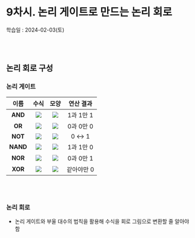# 9차시. 논리 게이트로 만드는 논리 회로
학습일 : 2024-02-03(토)

</br></br>

## 논리 회로 구성
### 논리 게이트

|<div align="center">이름</div>|<div align="center">수식</div>|<div align="center">모양</div>|<div align="center">연산 결과</div>|
|----|----|----|----|
|<div align="center">**AND**</div>|<div align="center"><img src ="https://github.com/fsm12/Hanbit-CS101/assets/74345771/f9663431-59d3-446a-a085-aafee1d108d0"></div>|<div align="center"><img src ="https://github.com/fsm12/Hanbit-CS101/assets/74345771/56a79c5d-fe51-4c3f-8303-6f0bc711b6b5"></div>|<div align="center">1과 1만 1</div>|
|<div align="center">**OR**</div>|<div align="center"><img src ="https://github.com/fsm12/Hanbit-CS101/assets/74345771/11799812-963d-4730-81f0-be93dcfba5d7"></div>|<div align="center"><img src ="https://github.com/fsm12/Hanbit-CS101/assets/74345771/d4a5cf9e-c274-4058-8271-72c7ef6fecf8"></div>|<div align="center">0과 0만 0</div>|
|<div align="center">**NOT**</div>|<div align="center"><img src ="https://github.com/fsm12/Hanbit-CS101/assets/74345771/e4aa7f63-06fa-43b5-b132-c59babb4804b"></div>|<div align="center"><img src ="https://github.com/fsm12/Hanbit-CS101/assets/74345771/d8ab963d-cf69-4ab6-a8a3-60b5729c397a"></div>|<div align="center">0 ↔ 1</div>|
|<div align="center">**NAND**</div>|<div align="center"><img src ="https://github.com/fsm12/Hanbit-CS101/assets/74345771/a728c85c-5589-4f17-8288-d22123f377f1"></div>|<div align="center"><img src ="https://github.com/fsm12/Hanbit-CS101/assets/74345771/02884ba3-e8b3-4f98-9cbb-212ad8ee19f5"></div>|<div align="center">1과 1만 0</div>|
|<div align="center">**NOR**</div>|<div align="center"><img src ="https://github.com/fsm12/Hanbit-CS101/assets/74345771/6f5ccf80-bffe-4a8c-b1ae-dd5b62169acc"></div>|<div align="center"><img src ="https://github.com/fsm12/Hanbit-CS101/assets/74345771/a9e0328c-27bf-4654-b9f7-abd0ec6910a8"></div>|<div align="center">0과 0만 1</div>|
|<div align="center">**XOR**</div>|<div align="center"><img src ="https://github.com/fsm12/Hanbit-CS101/assets/74345771/410a5e77-aa25-44bd-baed-ea7d4ca57c6f"></div>|<div align="center"><img src ="https://github.com/fsm12/Hanbit-CS101/assets/74345771/027b4322-83d9-4c06-b3e1-ed1c5b2b5909"></div>|<div align="center">같아야만 0</div>|

</br></br>

### 논리 회로
- 논리 게이트와 부울 대수의 법칙을 활용해 수식을 회로 그림으로 변환할 줄 알아야 함
